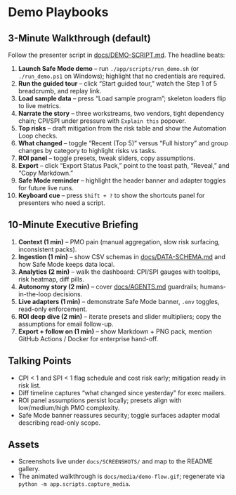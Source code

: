 # Demo Playbooks

## 3-Minute Walkthrough (default)
Follow the presenter script in [docs/DEMO-SCRIPT.md](./DEMO-SCRIPT.md). The headline beats:
1. **Launch Safe Mode demo** – run `./app/scripts/run_demo.sh` (or `./run_demo.ps1` on Windows); highlight that no credentials are required.
2. **Run the guided tour** – click “Start guided tour,” watch the Step 1 of 5 breadcrumb, and replay link.
3. **Load sample data** – press “Load sample program”; skeleton loaders flip to live metrics.
4. **Narrate the story** – three workstreams, two vendors, tight dependency chain; CPI/SPI under pressure with `Explain this` popover.
5. **Top risks** – draft mitigation from the risk table and show the Automation Loop checks.
6. **What changed** – toggle “Recent (Top 5)” versus “Full history” and group changes by category to highlight risks vs tasks.
7. **ROI panel** – toggle presets, tweak sliders, copy assumptions.
8. **Export** – click “Export Status Pack,” point to the toast path, “Reveal,” and “Copy Markdown.”
9. **Safe Mode reminder** – highlight the header banner and adapter toggles for future live runs.
10. **Keyboard cue** – press `Shift + ?` to show the shortcuts panel for presenters who need a script.

## 10-Minute Executive Briefing
1. **Context (1 min)** – PMO pain (manual aggregation, slow risk surfacing, inconsistent packs).
2. **Ingestion (1 min)** – show CSV schemas in [docs/DATA-SCHEMA.md](./DATA-SCHEMA.md) and how Safe Mode keeps data local.
3. **Analytics (2 min)** – walk the dashboard: CPI/SPI gauges with tooltips, risk heatmap, diff pills.
4. **Autonomy story (2 min)** – cover [docs/AGENTS.md](./AGENTS.md) guardrails; humans-in-the-loop decisions.
5. **Live adapters (1 min)** – demonstrate Safe Mode banner, `.env` toggles, read-only enforcement.
6. **ROI deep dive (2 min)** – iterate presets and slider multipliers; copy the assumptions for email follow-up.
7. **Export + follow on (1 min)** – show Markdown + PNG pack, mention GitHub Actions / Docker for enterprise hand-off.

## Talking Points
- CPI < 1 and SPI < 1 flag schedule and cost risk early; mitigation ready in risk list.
- Diff timeline captures “what changed since yesterday” for exec mailers.
- ROI panel assumptions persist locally; presets align with low/medium/high PMO complexity.
- Safe Mode banner reassures security; toggle surfaces adapter modal describing read-only scope.

## Assets
- Screenshots live under `docs/SCREENSHOTS/` and map to the README gallery.
- The animated walkthrough is `docs/media/demo-flow.gif`; regenerate via `python -m app.scripts.capture_media`.
